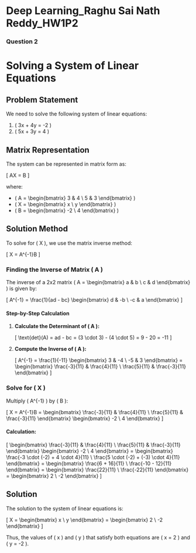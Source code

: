 # Deep Learning_Raghu Sai Nath Reddy_HW1P2
### Question 2
# Solving a System of Linear Equations

## Problem Statement

We need to solve the following system of linear equations:

1. \( 3x + 4y = -2 \)
2. \( 5x + 3y = 4 \)

## Matrix Representation

The system can be represented in matrix form as:

\[ AX = B \]

where:

- \( A = \begin{bmatrix} 3 & 4 \\ 5 & 3 \end{bmatrix} \)
- \( X = \begin{bmatrix} x \\ y \end{bmatrix} \)
- \( B = \begin{bmatrix} -2 \\ 4 \end{bmatrix} \)

## Solution Method

To solve for \( X \), we use the matrix inverse method:

\[ X = A^{-1}B \]

### Finding the Inverse of Matrix \( A \)

The inverse of a 2x2 matrix \( A = \begin{bmatrix} a & b \\ c & d \end{bmatrix} \) is given by:

\[ A^{-1} = \frac{1}{ad - bc} \begin{bmatrix} d & -b \\ -c & a \end{bmatrix} \]

#### Step-by-Step Calculation

1. **Calculate the Determinant of \( A \):**

   \[
   \text{det}(A) = ad - bc = (3 \cdot 3) - (4 \cdot 5) = 9 - 20 = -11
   \]

2. **Compute the Inverse of \( A \):**

   \[
   A^{-1} = \frac{1}{-11} \begin{bmatrix} 3 & -4 \\ -5 & 3 \end{bmatrix} = \begin{bmatrix} \frac{-3}{11} & \frac{4}{11} \\ \frac{5}{11} & \frac{-3}{11} \end{bmatrix}
   \]

### Solve for \( X \)

Multiply \( A^{-1} \) by \( B \):

\[
X = A^{-1}B = \begin{bmatrix} \frac{-3}{11} & \frac{4}{11} \\ \frac{5}{11} & \frac{-3}{11} \end{bmatrix} \begin{bmatrix} -2 \\ 4 \end{bmatrix}
\]

#### Calculation:

\[
\begin{bmatrix} \frac{-3}{11} & \frac{4}{11} \\ \frac{5}{11} & \frac{-3}{11} \end{bmatrix} \begin{bmatrix} -2 \\ 4 \end{bmatrix} = \begin{bmatrix} \frac{-3 \cdot (-2) + 4 \cdot 4}{11} \\ \frac{5 \cdot (-2) + (-3) \cdot 4}{11} \end{bmatrix} = \begin{bmatrix} \frac{6 + 16}{11} \\ \frac{-10 - 12}{11} \end{bmatrix} = \begin{bmatrix} \frac{22}{11} \\ \frac{-22}{11} \end{bmatrix} = \begin{bmatrix} 2 \\ -2 \end{bmatrix}
\]

## Solution

The solution to the system of linear equations is:

\[
X = \begin{bmatrix} x \\ y \end{bmatrix} = \begin{bmatrix} 2 \\ -2 \end{bmatrix}
\]

Thus, the values of \( x \) and \( y \) that satisfy both equations are \( x = 2 \) and \( y = -2 \).

